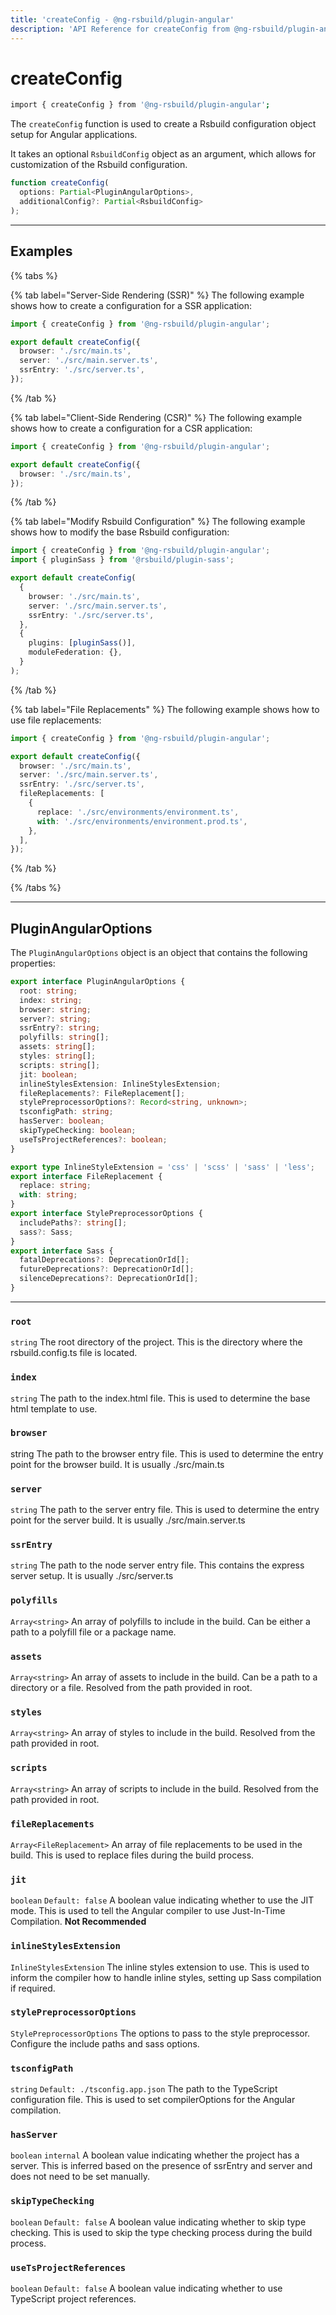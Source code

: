 ```yaml
---
title: 'createConfig - @ng-rsbuild/plugin-angular'
description: 'API Reference for createConfig from @ng-rsbuild/plugin-angular'
---
```


# createConfig

```bash
import { createConfig } from '@ng-rsbuild/plugin-angular';
```

The `createConfig` function is used to create a Rsbuild configuration object setup for Angular applications.

It takes an optional `RsbuildConfig` object as an argument, which allows for customization of the Rsbuild configuration.

```ts
function createConfig(
  options: Partial<PluginAngularOptions>,
  additionalConfig?: Partial<RsbuildConfig>
);
```

---

## Examples

{% tabs %}

{% tab label="Server-Side Rendering (SSR)" %}
The following example shows how to create a configuration for a SSR application:

```ts {% fileName="myapp/rsbuild.config.ts" %}
import { createConfig } from '@ng-rsbuild/plugin-angular';

export default createConfig({
  browser: './src/main.ts',
  server: './src/main.server.ts',
  ssrEntry: './src/server.ts',
});
```

{% /tab %}

{% tab label="Client-Side Rendering (CSR)" %}
The following example shows how to create a configuration for a CSR application:

```ts {% fileName="myapp/rsbuild.config.ts" %}
import { createConfig } from '@ng-rsbuild/plugin-angular';

export default createConfig({
  browser: './src/main.ts',
});
```

{% /tab %}

{% tab label="Modify Rsbuild Configuration" %}
The following example shows how to modify the base Rsbuild configuration:

```ts {% fileName="myapp/rsbuild.config.ts" %}
import { createConfig } from '@ng-rsbuild/plugin-angular';
import { pluginSass } from '@rsbuild/plugin-sass';

export default createConfig(
  {
    browser: './src/main.ts',
    server: './src/main.server.ts',
    ssrEntry: './src/server.ts',
  },
  {
    plugins: [pluginSass()],
    moduleFederation: {},
  }
);
```

{% /tab %}

{% tab label="File Replacements" %}
The following example shows how to use file replacements:

```ts {% fileName="myapp/rsbuild.config.ts" %}
import { createConfig } from '@ng-rsbuild/plugin-angular';

export default createConfig({
  browser: './src/main.ts',
  server: './src/main.server.ts',
  ssrEntry: './src/server.ts',
  fileReplacements: [
    {
      replace: './src/environments/environment.ts',
      with: './src/environments/environment.prod.ts',
    },
  ],
});
```

{% /tab %}

{% /tabs %}

---

## PluginAngularOptions

The `PluginAngularOptions` object is an object that contains the following properties:

```ts
export interface PluginAngularOptions {
  root: string;
  index: string;
  browser: string;
  server?: string;
  ssrEntry?: string;
  polyfills: string[];
  assets: string[];
  styles: string[];
  scripts: string[];
  jit: boolean;
  inlineStylesExtension: InlineStylesExtension;
  fileReplacements?: FileReplacement[];
  stylePreprocessorOptions?: Record<string, unknown>;
  tsconfigPath: string;
  hasServer: boolean;
  skipTypeChecking: boolean;
  useTsProjectReferences?: boolean;
}

export type InlineStyleExtension = 'css' | 'scss' | 'sass' | 'less';
export interface FileReplacement {
  replace: string;
  with: string;
}
export interface StylePreprocessorOptions {
  includePaths?: string[];
  sass?: Sass;
}
export interface Sass {
  fatalDeprecations?: DeprecationOrId[];
  futureDeprecations?: DeprecationOrId[];
  silenceDeprecations?: DeprecationOrId[];
}
```

---

### `root`

`string`
The root directory of the project. This is the directory where the rsbuild.config.ts file is located.

### `index`

`string`
The path to the index.html file. This is used to determine the base html template to use.

### `browser`

string
The path to the browser entry file. This is used to determine the entry point for the browser build. It is usually ./src/main.ts

### `server`

`string`
The path to the server entry file. This is used to determine the entry point for the server build. It is usually ./src/main.server.ts

### `ssrEntry`

`string`
The path to the node server entry file. This contains the express server setup. It is usually ./src/server.ts

### `polyfills`

`Array<string>`
An array of polyfills to include in the build. Can be either a path to a polyfill file or a package name.

### `assets`

`Array<string>`
An array of assets to include in the build. Can be a path to a directory or a file. Resolved from the path provided in root.

### `styles`

`Array<string>`
An array of styles to include in the build. Resolved from the path provided in root.

### `scripts`

`Array<string>`
An array of scripts to include in the build. Resolved from the path provided in root.

### `fileReplacements`

`Array<FileReplacement>`
An array of file replacements to be used in the build. This is used to replace files during the build process.

### `jit`

`boolean`
`Default: false`
A boolean value indicating whether to use the JIT mode. This is used to tell the Angular compiler to use Just-In-Time Compilation. **Not Recommended**

### `inlineStylesExtension`

`InlineStylesExtension`
The inline styles extension to use. This is used to inform the compiler how to handle inline styles, setting up Sass compilation if required.

### `stylePreprocessorOptions`

`StylePreprocessorOptions`
The options to pass to the style preprocessor. Configure the include paths and sass options.

### `tsconfigPath`

`string`
`Default: ./tsconfig.app.json`
The path to the TypeScript configuration file. This is used to set compilerOptions for the Angular compilation.

### `hasServer`

`boolean`
`internal`
A boolean value indicating whether the project has a server. This is inferred based on the presence of ssrEntry and server and does not need to be set manually.

### `skipTypeChecking`

`boolean`
`Default: false`
A boolean value indicating whether to skip type checking. This is used to skip the type checking process during the build process.

### `useTsProjectReferences`

`boolean`
`Default: false`
A boolean value indicating whether to use TypeScript project references.
